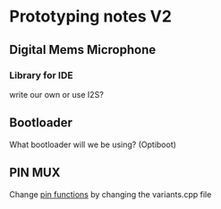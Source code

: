 # Prototyping notes V2

## Digital Mems Microphone
### Library for IDE
write our own or use I2S?


## Bootloader
What bootloader will we be using? (Optiboot)


## PIN MUX
Change [pin functions](https://learn.adafruit.com/using-atsamd21-sercom-to-add-more-spi-i2c-serial-ports/muxing-it-up) by changing the variants.cpp file
